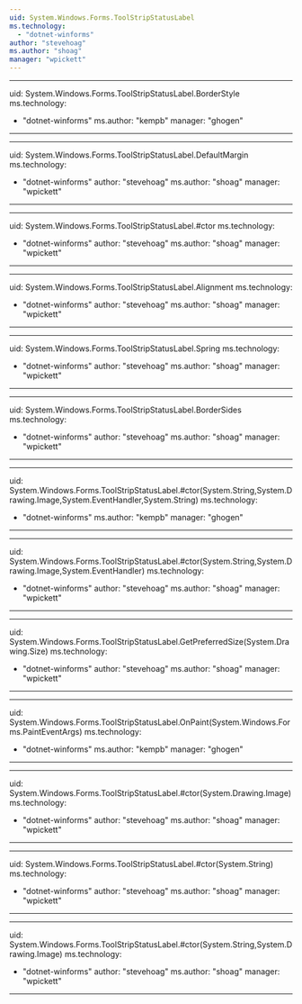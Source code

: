 ```yaml
---
uid: System.Windows.Forms.ToolStripStatusLabel
ms.technology: 
  - "dotnet-winforms"
author: "stevehoag"
ms.author: "shoag"
manager: "wpickett"
---
```


---
uid: System.Windows.Forms.ToolStripStatusLabel.BorderStyle
ms.technology: 
  - "dotnet-winforms"
ms.author: "kempb"
manager: "ghogen"
---

---
uid: System.Windows.Forms.ToolStripStatusLabel.DefaultMargin
ms.technology: 
  - "dotnet-winforms"
author: "stevehoag"
ms.author: "shoag"
manager: "wpickett"
---

---
uid: System.Windows.Forms.ToolStripStatusLabel.#ctor
ms.technology: 
  - "dotnet-winforms"
author: "stevehoag"
ms.author: "shoag"
manager: "wpickett"
---

---
uid: System.Windows.Forms.ToolStripStatusLabel.Alignment
ms.technology: 
  - "dotnet-winforms"
author: "stevehoag"
ms.author: "shoag"
manager: "wpickett"
---

---
uid: System.Windows.Forms.ToolStripStatusLabel.Spring
ms.technology: 
  - "dotnet-winforms"
author: "stevehoag"
ms.author: "shoag"
manager: "wpickett"
---

---
uid: System.Windows.Forms.ToolStripStatusLabel.BorderSides
ms.technology: 
  - "dotnet-winforms"
author: "stevehoag"
ms.author: "shoag"
manager: "wpickett"
---

---
uid: System.Windows.Forms.ToolStripStatusLabel.#ctor(System.String,System.Drawing.Image,System.EventHandler,System.String)
ms.technology: 
  - "dotnet-winforms"
ms.author: "kempb"
manager: "ghogen"
---

---
uid: System.Windows.Forms.ToolStripStatusLabel.#ctor(System.String,System.Drawing.Image,System.EventHandler)
ms.technology: 
  - "dotnet-winforms"
author: "stevehoag"
ms.author: "shoag"
manager: "wpickett"
---

---
uid: System.Windows.Forms.ToolStripStatusLabel.GetPreferredSize(System.Drawing.Size)
ms.technology: 
  - "dotnet-winforms"
author: "stevehoag"
ms.author: "shoag"
manager: "wpickett"
---

---
uid: System.Windows.Forms.ToolStripStatusLabel.OnPaint(System.Windows.Forms.PaintEventArgs)
ms.technology: 
  - "dotnet-winforms"
ms.author: "kempb"
manager: "ghogen"
---

---
uid: System.Windows.Forms.ToolStripStatusLabel.#ctor(System.Drawing.Image)
ms.technology: 
  - "dotnet-winforms"
author: "stevehoag"
ms.author: "shoag"
manager: "wpickett"
---

---
uid: System.Windows.Forms.ToolStripStatusLabel.#ctor(System.String)
ms.technology: 
  - "dotnet-winforms"
author: "stevehoag"
ms.author: "shoag"
manager: "wpickett"
---

---
uid: System.Windows.Forms.ToolStripStatusLabel.#ctor(System.String,System.Drawing.Image)
ms.technology: 
  - "dotnet-winforms"
author: "stevehoag"
ms.author: "shoag"
manager: "wpickett"
---
